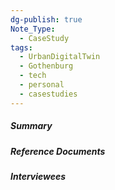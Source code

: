 ```yaml
---
dg-publish: true
Note_Type:
  - CaseStudy
tags:
  - UrbanDigitalTwin
  - Gothenburg
  - tech
  - personal
  - casestudies
---
```

##### Summary


##### Reference Documents
##### Interviewees
